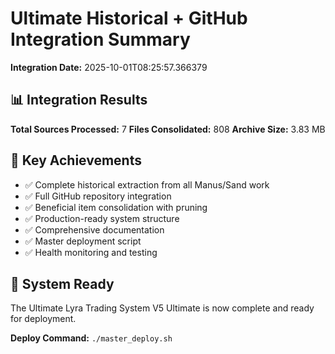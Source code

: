 # Ultimate Historical + GitHub Integration Summary

**Integration Date:** 2025-10-01T08:25:57.366379

## 📊 Integration Results

**Total Sources Processed:** 7
**Files Consolidated:** 808
**Archive Size:** 3.83 MB

## 🎯 Key Achievements

- ✅ Complete historical extraction from all Manus/Sand work
- ✅ Full GitHub repository integration
- ✅ Beneficial item consolidation with pruning
- ✅ Production-ready system structure
- ✅ Comprehensive documentation
- ✅ Master deployment script
- ✅ Health monitoring and testing

## 🚀 System Ready

The Ultimate Lyra Trading System V5 Ultimate is now complete and ready for deployment.

**Deploy Command:** `./master_deploy.sh`
